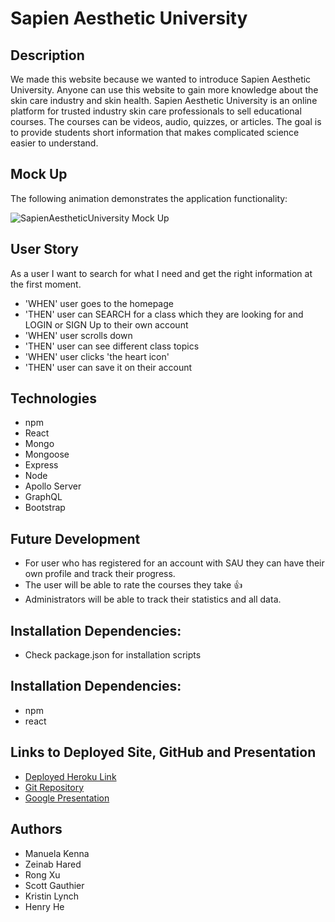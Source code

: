 # Sapien Aesthetic University

## Description  
We made this website because we wanted to introduce Sapien Aesthetic University. Anyone can use this website to gain more knowledge about the skin care industry and skin health. Sapien Aesthetic University is an online platform for trusted industry skin care professionals to sell educational courses. The courses can be videos, audio, quizzes, or articles. The goal is to provide students short information that makes complicated science easier to understand.

## Mock Up
The following animation demonstrates the application functionality:

![SapienAestheticUniversity Mock Up](./Assets/Mockup.gif)

## User Story 
As a user I want to search for what I need and get the right information at the first moment. 

* 'WHEN' user goes to the homepage
* 'THEN' user can SEARCH for a class which they are looking for and LOGIN or SIGN Up to their own account
* 'WHEN' user scrolls down 
* 'THEN' user can see different class topics
* 'WHEN' user clicks 'the heart icon'
* 'THEN' user can save it on their account

## Technologies
* npm
* React
* Mongo 
* Mongoose
* Express 
* Node
* Apollo Server 
* GraphQL 
* Bootstrap 

## Future Development
* For user who has registered for an account with SAU they can have their own profile and track their progress.
* The user will be able to rate the courses they take 👍 
* Administrators will be able to track their statistics and all data.

## Installation Dependencies:
* Check package.json for installation scripts 

## Installation Dependencies:
* npm
* react

## Links to Deployed Site, GitHub and Presentation 
* [Deployed Heroku Link](https://sau100.herokuapp.com/)
* [Git Repository](https://github.com/ManuelaKenna/SapienAestheticUniversity)
* [Google Presentation](https://docs.google.com/presentation/d/1vnZHXjSPE2f8KeeoVI1MZrVVnOJeHf74a7_mCUHoFsc/edit?usp=sharing)

## Authors
* Manuela Kenna 
* Zeinab Hared
* Rong Xu
* Scott Gauthier
* Kristin Lynch 
* Henry He

